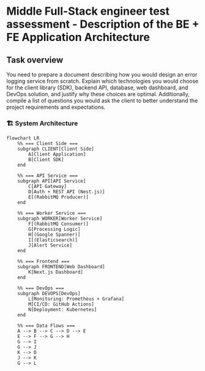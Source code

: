 # Middle Full-Stack engineer test assessment - Description of the BE + FE Application Architecture

## Task overview

You need to prepare a document describing how you would design an error logging service from scratch. Explain which technologies you would choose for the client library (SDK), backend API, database, web dashboard, and DevOps solution, and justify why these choices are optimal. Additionally, compile a list of questions you would ask the client to better understand the project requirements and expectations.

### 🏗️ System Architecture
```mermaid
flowchart LR
    %% === Client Side ===
    subgraph CLIENT[Client Side]
        A[Client Application]
        B[Client SDK]
    end

    %% === API Service ===
    subgraph API[API Service]
        C[API Gateway]
        D[Auth + REST API (Nest.js)]
        E[(RabbitMQ Producer)]
    end

    %% === Worker Service ===
    subgraph WORKER[Worker Service]
        F[(RabbitMQ Consumer)]
        G[Processing Logic]
        H[(Google Spanner)]
        I[(Elasticsearch)]
        J[Alert Service]
    end

    %% === Frontend ===
    subgraph FRONTEND[Web Dashboard]
        K[Next.js Dashboard]
    end

    %% === DevOps ===
    subgraph DEVOPS[DevOps]
        L[Monitoring: Prometheus + Grafana]
        M[CI/CD: GitHub Actions]
        N[Deployment: Kubernetes]
    end

    %% === Data Flows ===
    A --> B --> C --> D --> E
    E --> F --> G --> H
    G --> I
    G --> J
    K --> D
    J --> K
    G --> L
```
